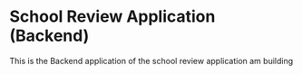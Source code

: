 # School Review Application (Backend)
This is the Backend application of the school review application am building